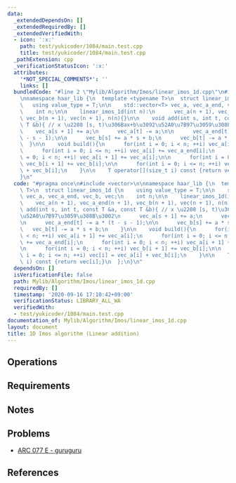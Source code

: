 ```yaml
---
data:
  _extendedDependsOn: []
  _extendedRequiredBy: []
  _extendedVerifiedWith:
  - icon: ':x:'
    path: test/yukicoder/1084/main.test.cpp
    title: test/yukicoder/1084/main.test.cpp
  _pathExtension: cpp
  _verificationStatusIcon: ':x:'
  attributes:
    '*NOT_SPECIAL_COMMENTS*': ''
    links: []
  bundledCode: "#line 2 \"Mylib/Algorithm/Imos/linear_imos_1d.cpp\"\n#include <vector>\n\
    \nnamespace haar_lib {\n  template <typename T>\n  struct linear_imos_1d {\n \
    \   using value_type = T;\n\n    std::vector<T> vec_a, vec_a_end, vec_b, vec;\n\
    \    int n;\n\n    linear_imos_1d(int n):\n      vec_a(n + 1), vec_a_end(n + 1),\
    \ vec_b(n + 1), vec(n + 1), n(n){}\n\n    void add(int s, int t, const T &a, const\
    \ T &b){ // x \u2208 [s, t)\u306Bax+b\u3092\u52A0\u7B97\u3059\u308B\u3002\n  \
    \    vec_a[s + 1] += a;\n      vec_a[t] -= a;\n\n      vec_a_end[t] -= a * (t\
    \ - s - 1);\n\n      vec_b[s] += a * s + b;\n      vec_b[t] -= a * s + b;\n  \
    \  }\n\n    void build(){\n      for(int i = 0; i < n; ++i) vec_a[i + 1] += vec_a[i];\n\
    \      for(int i = 0; i <= n; ++i) vec_a[i] += vec_a_end[i];\n      for(int i\
    \ = 0; i < n; ++i) vec_a[i + 1] += vec_a[i];\n\n      for(int i = 0; i < n; ++i)\
    \ vec_b[i + 1] += vec_b[i];\n\n      for(int i = 0; i <= n; ++i) vec[i] = vec_a[i]\
    \ + vec_b[i];\n    }\n\n    T operator[](size_t i) const {return vec[i];}\n  };\n\
    }\n"
  code: "#pragma once\n#include <vector>\n\nnamespace haar_lib {\n  template <typename\
    \ T>\n  struct linear_imos_1d {\n    using value_type = T;\n\n    std::vector<T>\
    \ vec_a, vec_a_end, vec_b, vec;\n    int n;\n\n    linear_imos_1d(int n):\n  \
    \    vec_a(n + 1), vec_a_end(n + 1), vec_b(n + 1), vec(n + 1), n(n){}\n\n    void\
    \ add(int s, int t, const T &a, const T &b){ // x \u2208 [s, t)\u306Bax+b\u3092\
    \u52A0\u7B97\u3059\u308B\u3002\n      vec_a[s + 1] += a;\n      vec_a[t] -= a;\n\
    \n      vec_a_end[t] -= a * (t - s - 1);\n\n      vec_b[s] += a * s + b;\n   \
    \   vec_b[t] -= a * s + b;\n    }\n\n    void build(){\n      for(int i = 0; i\
    \ < n; ++i) vec_a[i + 1] += vec_a[i];\n      for(int i = 0; i <= n; ++i) vec_a[i]\
    \ += vec_a_end[i];\n      for(int i = 0; i < n; ++i) vec_a[i + 1] += vec_a[i];\n\
    \n      for(int i = 0; i < n; ++i) vec_b[i + 1] += vec_b[i];\n\n      for(int\
    \ i = 0; i <= n; ++i) vec[i] = vec_a[i] + vec_b[i];\n    }\n\n    T operator[](size_t\
    \ i) const {return vec[i];}\n  };\n}\n"
  dependsOn: []
  isVerificationFile: false
  path: Mylib/Algorithm/Imos/linear_imos_1d.cpp
  requiredBy: []
  timestamp: '2020-09-16 17:10:42+09:00'
  verificationStatus: LIBRARY_ALL_WA
  verifiedWith:
  - test/yukicoder/1084/main.test.cpp
documentation_of: Mylib/Algorithm/Imos/linear_imos_1d.cpp
layout: document
title: 1D Imos algorithm (Linear addition)
---
```


## Operations

## Requirements

## Notes

## Problems

- [ARC 077 E - guruguru](https://atcoder.jp/contests/arc077/tasks/arc077_c)

## References


